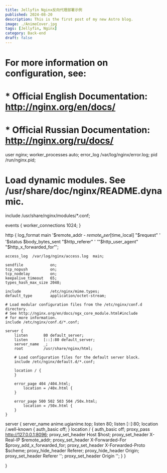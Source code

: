 ```yaml
---
title: Jellyfin Nginx反向代理部署示例
published: 2024-08-20
description: This is the first post of my new Astro blog.
image: ./AnimeCover.jpg
tags: [Jellyfin, Nginx]
category: Back-end
draft: false
---
```



# For more information on configuration, see:
#   * Official English Documentation: http://nginx.org/en/docs/
#   * Official Russian Documentation: http://nginx.org/ru/docs/

user nginx;
worker_processes auto;
error_log /var/log/nginx/error.log;
pid /run/nginx.pid;

# Load dynamic modules. See /usr/share/doc/nginx/README.dynamic.
include /usr/share/nginx/modules/*.conf;

events {
    worker_connections 1024;
}

http {
    log_format  main  '$remote_addr - $remote_user [$time_local] "$request" '
                      '$status $body_bytes_sent "$http_referer" '
                      '"$http_user_agent" "$http_x_forwarded_for"';

    access_log  /var/log/nginx/access.log  main;

    sendfile            on;
    tcp_nopush          on;
    tcp_nodelay         on;
    keepalive_timeout   65;
    types_hash_max_size 2048;

    include             /etc/nginx/mime.types;
    default_type        application/octet-stream;

    # Load modular configuration files from the /etc/nginx/conf.d directory.
    # See http://nginx.org/en/docs/ngx_core_module.html#include
    # for more information.
    include /etc/nginx/conf.d/*.conf;

    server {
        listen       80 default_server;
        listen       [::]:80 default_server;
        server_name  _;
        root         /usr/share/nginx/html;

        # Load configuration files for the default server block.
        include /etc/nginx/default.d/*.conf;

        location / {
        }

        error_page 404 /404.html;
            location = /40x.html {
        }

        error_page 500 502 503 504 /50x.html;
            location = /50x.html {
        }
    }

server {
	server_name anime.ugianime.top;
	listen 80;
	listen [::]:80;
	location /.well-known
	{
		auth_basic off;
	}
	 location /
	 {
	 auth_basic off;
	  proxy_pass  http://127.0.0.1:8096;
	   proxy_set_header Host $host;
	   proxy_set_header X-Real-IP $remote_addr;
	   proxy_set_header X-Forwarded-For $proxy_add_x_forwarded_for;
	   proxy_set_header X-Forwarded-Proto $scheme;
	   proxy_hide_header   Referer;
	   proxy_hide_header   Origin;
	   proxy_set_header    Referer                 '';
	    proxy_set_header    Origin                  '';
	   }
 }

}

